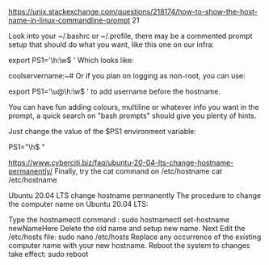
https://unix.stackexchange.com/questions/218174/how-to-show-the-host-name-in-linux-commandline-prompt 
21

Look into your ~/.bashrc or ~/.profile, there may be a commented prompt setup that should do what you want, like this one on our infra:

export PS1='\h:\w\$ '
Which looks like:

coolservername:~# 
Or if you plan on logging as non-root, you can use:

 export PS1='\u@\h:\w\$ '
to add username before the hostname.

You can have fun adding colours, multiline or whatever info you want in the prompt, a quick search on "bash prompts" should give you plenty of hints.

 

Just change the value of the $PS1 environment variable:

PS1="\h$ "


https://www.cyberciti.biz/faq/ubuntu-20-04-lts-change-hostname-permanently/
Finally, try the cat command on /etc/hostname
cat /etc/hostname

Ubuntu 20.04 LTS change hostname permanently
The procedure to change the computer name on Ubuntu 20.04 LTS:

Type the hostnamectl command :
sudo hostnamectl set-hostname newNameHere
Delete the old name and setup new name.
Next Edit the /etc/hosts file:
sudo nano /etc/hosts
Replace any occurrence of the existing computer name with your new hostname.
Reboot the system to changes take effect:
sudo reboot
